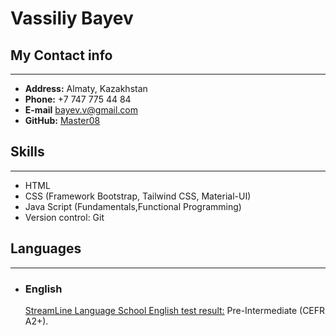 

# **Vassiliy Bayev**

## My Contact info
***
  + **Address:** Almaty, Kazakhstan
  + **Phone:** +7 747 775 44 84
  + **E-mail** bayev.v@gmail.com
  + **GitHub:** [Master08](https://github.com/VassiliyB)


## Skills
***
  + HTML
  + CSS (Framework Bootstrap, Tailwind CSS, Material-UI)
  + Java Script (Fundamentals,Functional Programming)
  + Version control: Git

## Languages
***
  - ### English
  
    [StreamLine Language School English test result:](https://test.str.by/mod/quiz/view.php?id=1176) Pre-Intermediate (CEFR A2+).

